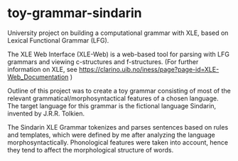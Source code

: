 # toy-grammar-sindarin
University project on building a computational grammar with XLE, based on Lexical Functional Grammar (LFG). 

The XLE Web Interface (XLE-Web) is a web-based tool for parsing with LFG grammars and viewing c-structures and f-structures. (For further information on XLE, see https://clarino.uib.no/iness/page?page-id=XLE-Web_Documentation )

Outline of this project was to create a toy grammar consisting of most of the relevant grammatical/morphosyntactical features of a chosen language. The target language for this grammar is the fictional language Sindarin, invented by J.R.R. Tolkien. 

The Sindarin XLE Grammar tokenizes and parses sentences based on rules and templates, which were defined by me after analyzing the language morphosyntactically. Phonological features were taken into account, hence they tend to affect the morphological structure of words. 
